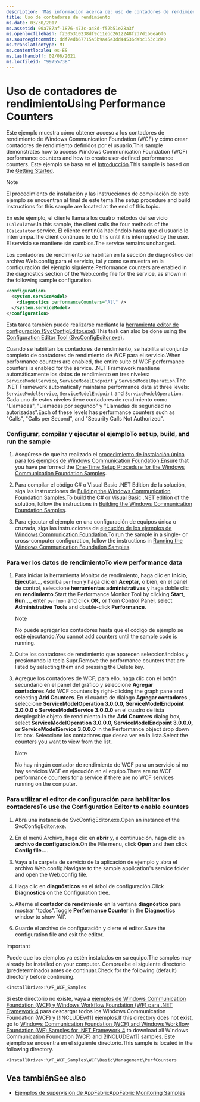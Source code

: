 ```yaml
---
description: 'Más información acerca de: uso de contadores de rendimiento'
title: Uso de contadores de rendimiento
ms.date: 03/30/2017
ms.assetid: 00a787af-1876-473c-a48d-f52b51e28a3f
ms.openlocfilehash: f2305310238df9c11ebc2612248f2d7d1b6ea6f6
ms.sourcegitcommit: ddf7edb67715a5b9a45e3dd44536dabc153c1de0
ms.translationtype: MT
ms.contentlocale: es-ES
ms.lasthandoff: 02/06/2021
ms.locfileid: "99755738"
---
```

# <a name="using-performance-counters"></a><span data-ttu-id="f4800-103">Uso de contadores de rendimiento</span><span class="sxs-lookup"><span data-stu-id="f4800-103">Using Performance Counters</span></span>

<span data-ttu-id="f4800-104">Este ejemplo muestra cómo obtener acceso a los contadores de rendimiento de Windows Communication Foundation (WCF) y cómo crear contadores de rendimiento definidos por el usuario.</span><span class="sxs-lookup"><span data-stu-id="f4800-104">This sample demonstrates how to access Windows Communication Foundation (WCF) performance counters and how to create user-defined performance counters.</span></span> <span data-ttu-id="f4800-105">Este ejemplo se basa en el [Introducción](getting-started-sample.md).</span><span class="sxs-lookup"><span data-stu-id="f4800-105">This sample is based on the [Getting Started](getting-started-sample.md).</span></span>  
  
> [!NOTE]
> <span data-ttu-id="f4800-106">El procedimiento de instalación y las instrucciones de compilación de este ejemplo se encuentran al final de este tema.</span><span class="sxs-lookup"><span data-stu-id="f4800-106">The setup procedure and build instructions for this sample are located at the end of this topic.</span></span>  
  
 <span data-ttu-id="f4800-107">En este ejemplo, el cliente llama a los cuatro métodos del servicio `ICalculator`.</span><span class="sxs-lookup"><span data-stu-id="f4800-107">In this sample, the client calls the four methods of the `ICalculator` service.</span></span> <span data-ttu-id="f4800-108">El cliente continúa haciéndolo hasta que el usuario lo interrumpa.</span><span class="sxs-lookup"><span data-stu-id="f4800-108">The client continues to do this until it is interrupted by the user.</span></span> <span data-ttu-id="f4800-109">El servicio se mantiene sin cambios.</span><span class="sxs-lookup"><span data-stu-id="f4800-109">The service remains unchanged.</span></span>  
  
 <span data-ttu-id="f4800-110">Los contadores de rendimiento se habilitan en la sección de diagnóstico del archivo Web.config para el servicio, tal y como se muestra en la configuración del ejemplo siguiente.</span><span class="sxs-lookup"><span data-stu-id="f4800-110">Performance counters are enabled in the diagnostics section of the Web.config file for the service, as shown in the following sample configuration.</span></span>  
  
```xml  
<configuration>  
  <system.serviceModel>  
    <diagnostics performanceCounters="All" />
  </system.serviceModel>  
</configuration>  
```  
  
 <span data-ttu-id="f4800-111">Esta tarea también puede realizarse mediante la [herramienta editor de configuración (SvcConfigEditor.exe)](../configuration-editor-tool-svcconfigeditor-exe.md).</span><span class="sxs-lookup"><span data-stu-id="f4800-111">This task can also be done using the [Configuration Editor Tool (SvcConfigEditor.exe)](../configuration-editor-tool-svcconfigeditor-exe.md).</span></span>  
  
 <span data-ttu-id="f4800-112">Cuando se habilitan los contadores de rendimiento, se habilita el conjunto completo de contadores de rendimiento de WCF para el servicio.</span><span class="sxs-lookup"><span data-stu-id="f4800-112">When performance counters are enabled, the entire suite of WCF performance counters is enabled for the service.</span></span> <span data-ttu-id="f4800-113">.NET Framework mantiene automáticamente los datos de rendimiento en tres niveles: `ServiceModelService`, `ServiceModelEndpoint` y `ServiceModelOperation`.</span><span class="sxs-lookup"><span data-stu-id="f4800-113">The .NET Framework automatically maintains performance data at three levels: `ServiceModelService`, `ServiceModelEndpoint` and `ServiceModelOperation`.</span></span> <span data-ttu-id="f4800-114">Cada uno de estos niveles tiene contadores de rendimiento como "Llamadas", "Llamadas por segundo" y "Llamadas de seguridad no autorizadas".</span><span class="sxs-lookup"><span data-stu-id="f4800-114">Each of these levels has performance counters such as "Calls", "Calls per Second", and "Security Calls Not Authorized".</span></span>  
  
### <a name="to-set-up-build-and-run-the-sample"></a><span data-ttu-id="f4800-115">Configurar, compilar y ejecutar el ejemplo</span><span class="sxs-lookup"><span data-stu-id="f4800-115">To set up, build, and run the sample</span></span>  
  
1. <span data-ttu-id="f4800-116">Asegúrese de que ha realizado el [procedimiento de instalación única para los ejemplos de Windows Communication Foundation](one-time-setup-procedure-for-the-wcf-samples.md).</span><span class="sxs-lookup"><span data-stu-id="f4800-116">Ensure that you have performed the [One-Time Setup Procedure for the Windows Communication Foundation Samples](one-time-setup-procedure-for-the-wcf-samples.md).</span></span>  
  
2. <span data-ttu-id="f4800-117">Para compilar el código C# o Visual Basic .NET Edition de la solución, siga las instrucciones de [Building the Windows Communication Foundation Samples](building-the-samples.md).</span><span class="sxs-lookup"><span data-stu-id="f4800-117">To build the C# or Visual Basic .NET edition of the solution, follow the instructions in [Building the Windows Communication Foundation Samples](building-the-samples.md).</span></span>  
  
3. <span data-ttu-id="f4800-118">Para ejecutar el ejemplo en una configuración de equipos única o cruzada, siga las instrucciones de [ejecución de los ejemplos de Windows Communication Foundation](running-the-samples.md).</span><span class="sxs-lookup"><span data-stu-id="f4800-118">To run the sample in a single- or cross-computer configuration, follow the instructions in [Running the Windows Communication Foundation Samples](running-the-samples.md).</span></span>  
  
### <a name="to-view-performance-data"></a><span data-ttu-id="f4800-119">Para ver los datos de rendimiento</span><span class="sxs-lookup"><span data-stu-id="f4800-119">To view performance data</span></span>  
  
1. <span data-ttu-id="f4800-120">Para iniciar la herramienta Monitor de rendimiento, haga clic en **Inicio**, **Ejecutar.**.., escriba `perfmon` y haga clic en **Aceptar,** o bien, en el panel de control, seleccione **herramientas administrativas** y haga doble clic en **rendimiento**.</span><span class="sxs-lookup"><span data-stu-id="f4800-120">Start the Performance Monitor Tool by clicking **Start**, **Run…**, enter `perfmon` and click **OK,** or from Control Panel, select **Administrative Tools** and double-click **Performance**.</span></span>  
  
    > [!NOTE]
    > <span data-ttu-id="f4800-121">No puede agregar los contadores hasta que el código de ejemplo se esté ejecutando.</span><span class="sxs-lookup"><span data-stu-id="f4800-121">You cannot add counters until the sample code is running.</span></span>  
  
2. <span data-ttu-id="f4800-122">Quite los contadores de rendimiento que aparecen seleccionándolos y presionando la tecla Supr.</span><span class="sxs-lookup"><span data-stu-id="f4800-122">Remove the performance counters that are listed by selecting them and pressing the Delete key.</span></span>  
  
3. <span data-ttu-id="f4800-123">Agregue los contadores de WCF; para ello, haga clic con el botón secundario en el panel del gráfico y seleccione **Agregar contadores**.</span><span class="sxs-lookup"><span data-stu-id="f4800-123">Add WCF counters by right-clicking the graph pane and selecting **Add Counters**.</span></span> <span data-ttu-id="f4800-124">En el cuadro de diálogo **Agregar contadores** , seleccione **ServiceModelOperation 3.0.0.0, ServiceModelEndpoint 3.0.0.0 o ServiceModelService 3.0.0.0** en el cuadro de lista desplegable objeto de rendimiento.</span><span class="sxs-lookup"><span data-stu-id="f4800-124">In the **Add Counters** dialog box, select **ServiceModelOperation 3.0.0.0, ServiceModelEndpoint 3.0.0.0, or ServiceModelService 3.0.0.0** in the Performance object drop down list box.</span></span> <span data-ttu-id="f4800-125">Seleccione los contadores que desea ver en la lista.</span><span class="sxs-lookup"><span data-stu-id="f4800-125">Select the counters you want to view from the list.</span></span>  
  
    > [!NOTE]
    > <span data-ttu-id="f4800-126">No hay ningún contador de rendimiento de WCF para un servicio si no hay servicios WCF en ejecución en el equipo.</span><span class="sxs-lookup"><span data-stu-id="f4800-126">There are no WCF performance counters for a service if there are no WCF services running on the computer.</span></span>  
  
### <a name="to-use-the-configuration-editor-to-enable-counters"></a><span data-ttu-id="f4800-127">Para utilizar el editor de configuración para habilitar los contadores</span><span class="sxs-lookup"><span data-stu-id="f4800-127">To use the Configuration Editor to enable counters</span></span>  
  
1. <span data-ttu-id="f4800-128">Abra una instancia de SvcConfigEditor.exe.</span><span class="sxs-lookup"><span data-stu-id="f4800-128">Open an instance of the SvcConfigEditor.exe.</span></span>  
  
2. <span data-ttu-id="f4800-129">En el menú Archivo, haga clic en **abrir** y, a continuación, haga clic en **archivo de configuración.**</span><span class="sxs-lookup"><span data-stu-id="f4800-129">On the File menu, click **Open** and then click **Config file…**.</span></span>  
  
3. <span data-ttu-id="f4800-130">Vaya a la carpeta de servicio de la aplicación de ejemplo y abra el archivo Web.config.</span><span class="sxs-lookup"><span data-stu-id="f4800-130">Navigate to the sample application's service folder and open the Web.config file.</span></span>  
  
4. <span data-ttu-id="f4800-131">Haga clic en **diagnósticos** en el árbol de configuración.</span><span class="sxs-lookup"><span data-stu-id="f4800-131">Click **Diagnostics** on the Configuration tree.</span></span>  
  
5. <span data-ttu-id="f4800-132">Alterne el **contador de rendimiento** en la ventana **diagnóstico** para mostrar "todos".</span><span class="sxs-lookup"><span data-stu-id="f4800-132">Toggle **Performance Counter** in the **Diagnostics** window to show 'All'.</span></span>  
  
6. <span data-ttu-id="f4800-133">Guarde el archivo de configuración y cierre el editor.</span><span class="sxs-lookup"><span data-stu-id="f4800-133">Save the configuration file and exit the editor.</span></span>  
  
> [!IMPORTANT]
> <span data-ttu-id="f4800-134">Puede que los ejemplos ya estén instalados en su equipo.</span><span class="sxs-lookup"><span data-stu-id="f4800-134">The samples may already be installed on your computer.</span></span> <span data-ttu-id="f4800-135">Compruebe el siguiente directorio (predeterminado) antes de continuar.</span><span class="sxs-lookup"><span data-stu-id="f4800-135">Check for the following (default) directory before continuing.</span></span>  
>
> `<InstallDrive>:\WF_WCF_Samples`  
>
> <span data-ttu-id="f4800-136">Si este directorio no existe, vaya a [ejemplos de Windows Communication Foundation (WCF) y Windows Workflow Foundation (WF) para .NET Framework 4](https://www.microsoft.com/download/details.aspx?id=21459) para descargar todos los Windows Communication Foundation (WCF) y [!INCLUDE[wf1](../../../../includes/wf1-md.md)] ejemplos.</span><span class="sxs-lookup"><span data-stu-id="f4800-136">If this directory does not exist, go to [Windows Communication Foundation (WCF) and Windows Workflow Foundation (WF) Samples for .NET Framework 4](https://www.microsoft.com/download/details.aspx?id=21459) to download all Windows Communication Foundation (WCF) and [!INCLUDE[wf1](../../../../includes/wf1-md.md)] samples.</span></span> <span data-ttu-id="f4800-137">Este ejemplo se encuentra en el siguiente directorio.</span><span class="sxs-lookup"><span data-stu-id="f4800-137">This sample is located in the following directory.</span></span>  
>
> `<InstallDrive>:\WF_WCF_Samples\WCF\Basic\Management\PerfCounters`  
  
## <a name="see-also"></a><span data-ttu-id="f4800-138">Vea también</span><span class="sxs-lookup"><span data-stu-id="f4800-138">See also</span></span>

- <span data-ttu-id="f4800-139">[Ejemplos de supervisión de AppFabric](/previous-versions/appfabric/ff383407(v=azure.10))</span><span class="sxs-lookup"><span data-stu-id="f4800-139">[AppFabric Monitoring Samples](/previous-versions/appfabric/ff383407(v=azure.10))</span></span>
